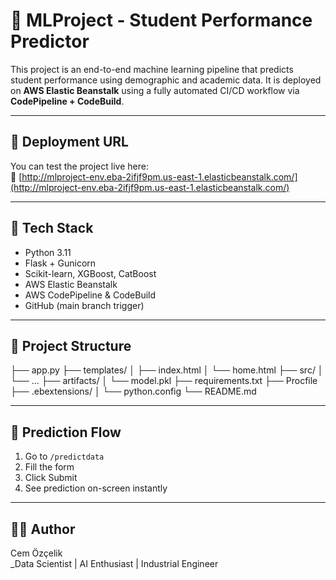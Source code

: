 # 🎯 MLProject - Student Performance Predictor

This project is an end-to-end machine learning pipeline that predicts student performance using demographic and academic data. It is deployed on **AWS Elastic Beanstalk** using a fully automated CI/CD workflow via **CodePipeline + CodeBuild**.

---

## 🚀 Deployment URL
You can test the project live here:  
🔗 [http://mlproject-env.eba-2ifjf9pm.us-east-1.elasticbeanstalk.com/](http://mlproject-env.eba-2ifjf9pm.us-east-1.elasticbeanstalk.com/)

---

## 🔧 Tech Stack
- Python 3.11
- Flask + Gunicorn
- Scikit-learn, XGBoost, CatBoost
- AWS Elastic Beanstalk
- AWS CodePipeline & CodeBuild
- GitHub (main branch trigger)

---

## 📁 Project Structure

├── app.py
├── templates/
│ ├── index.html
│ └── home.html
├── src/
│ └── ...
├── artifacts/
│ └── model.pkl
├── requirements.txt
├── Procfile
├── .ebextensions/
│ └── python.config
└── README.md

---

## 🧪 Prediction Flow

1. Go to `/predictdata`
2. Fill the form
3. Click Submit
4. See prediction on-screen instantly

---

## 🙋‍♂️ Author
Cem Özçelik  
_Data Scientist | AI Enthusiast | Industrial Engineer

